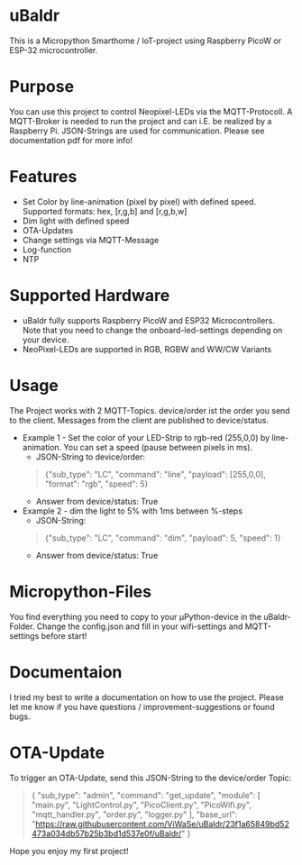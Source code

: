 # uBaldr
This is a Micropython Smarthome / IoT-project using Raspberry PicoW or ESP-32 microcontroller.

# Purpose
You can use this project to control Neopixel-LEDs via the MQTT-Protocoll. A MQTT-Broker is needed to run the project and can i.E. be realized by a Raspberry Pi.
JSON-Strings are used for communication. Please see documentation pdf for more info!

# Features
- Set Color by line-animation (pixel by pixel) with defined speed. Supported formats: hex, [r,g,b] and [r,g,b,w]
- Dim light with defined speed
- OTA-Updates
- Change settings via MQTT-Message
- Log-function
- NTP

# Supported Hardware
- uBaldr fully supports Raspberry PicoW and ESP32 Microcontrollers. Note that you need to change the onboard-led-settings depending on your device.
- NeoPixel-LEDs are supported in RGB, RGBW and WW/CW Variants

# Usage
The Project works with 2 MQTT-Topics. device/order ist the order you send to the client. Messages from the client are published to device/status.
  - Example 1 - Set the color of your LED-Strip to rgb-red (255,0,0) by line-animation. You can set a speed (pause between pixels in ms).
    - JSON-String to device/order:
    > {"sub_type": "LC", "command": "line", "payload": [255,0,0], "format": "rgb", "speed": 5}
    - Answer from device/status: True
  - Example 2 - dim the light to 5% with 1ms between %-steps
    - JSON-String:
    > {"sub_type": "LC", "command": "dim", "payload": 5, "speed": 1}
    - Answer from device/status: True

# Micropython-Files
You find everything you need to copy to your µPython-device in the uBaldr-Folder.
Change the config.json and fill in your wifi-settings and MQTT-settings before start!

# Documentaion
I tried my best to write a documentation on how to use the project.
Please let me know if you have questions / improvement-suggestions or found bugs. 

# OTA-Update
To trigger an OTA-Update, send this JSON-String to the device/order Topic:
>{
  "sub_type": "admin",
  "command": "get_update",
  "module": [
    "main.py",
    "LightControl.py",
    "PicoClient.py",
    "PicoWifi.py",
    "mqtt_handler.py",
    "order.py",
    "logger.py"
  ],
  "base_url": "https://raw.githubusercontent.com/ViWaSe/uBaldr/23f1a65849bd52473a034db57b25b3bd1d537e0f/uBaldr/"
}

Hope you enjoy my first project!
